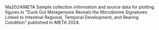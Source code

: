 Ma2024iMETA
Sample collection information and source data for plotting figures in "Duck Gut Metagenome Reveals the Microbiome Signatures Linked to Intestinal Regional, Temporal Development, and Rearing Condition" published in iMETA 2024.
